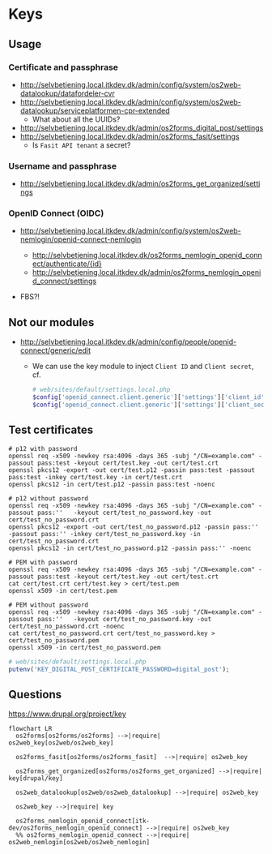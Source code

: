 # Keys

## Usage

### Certificate and passphrase

* <http://selvbetjening.local.itkdev.dk/admin/config/system/os2web-datalookup/datafordeler-cvr>
* <http://selvbetjening.local.itkdev.dk/admin/config/system/os2web-datalookup/serviceplatformen-cpr-extended>
  * What about all the UUIDs?
* <http://selvbetjening.local.itkdev.dk/admin/os2forms_digital_post/settings>
* <http://selvbetjening.local.itkdev.dk/admin/os2forms_fasit/settings>
  - Is `Fasit API tenant` a secret?

### Username and passphrase

* <http://selvbetjening.local.itkdev.dk/admin/os2forms_get_organized/settings>

### OpenID Connect (OIDC)

* <http://selvbetjening.local.itkdev.dk/admin/config/system/os2web-nemlogin/openid-connect-nemlogin>
  * <http://selvbetjening.local.itkdev.dk/os2forms_nemlogin_openid_connect/authenticate/{id}>
  * <http://selvbetjening.local.itkdev.dk/admin/os2forms_nemlogin_openid_connect/settings>

* FBS?!

## Not our modules

* <http://selvbetjening.local.itkdev.dk/admin/config/people/openid-connect/generic/edit>
  * We can use the key module to inject `Client ID` and `Client secret`, cf.

    ```php
    # web/sites/default/settings.local.php
    $config['openid_connect.client.generic']['settings']['client_id'] = 'mock-idp-admin';
    $config['openid_connect.client.generic']['settings']['client_secret'] = 'mock-idp-admin-secret';
    ```

## Test certificates

```shell name=create-test-certificates
# p12 with password
openssl req -x509 -newkey rsa:4096 -days 365 -subj "/CN=example.com" -passout pass:test -keyout cert/test.key -out cert/test.crt
openssl pkcs12 -export -out cert/test.p12 -passin pass:test -passout pass:test -inkey cert/test.key -in cert/test.crt
openssl pkcs12 -in cert/test.p12 -passin pass:test -noenc

# p12 without password
openssl req -x509 -newkey rsa:4096 -days 365 -subj "/CN=example.com" -passout pass:''   -keyout cert/test_no_password.key -out cert/test_no_password.crt
openssl pkcs12 -export -out cert/test_no_password.p12 -passin pass:'' -passout pass:'' -inkey cert/test_no_password.key -in cert/test_no_password.crt
openssl pkcs12 -in cert/test_no_password.p12 -passin pass:'' -noenc

# PEM with password
openssl req -x509 -newkey rsa:4096 -days 365 -subj "/CN=example.com" -passout pass:test -keyout cert/test.key -out cert/test.crt
cat cert/test.crt cert/test.key > cert/test.pem
openssl x509 -in cert/test.pem

# PEM without password
openssl req -x509 -newkey rsa:4096 -days 365 -subj "/CN=example.com" -passout pass:''   -keyout cert/test_no_password.key -out cert/test_no_password.crt -noenc
cat cert/test_no_password.crt cert/test_no_password.key > cert/test_no_password.pem
openssl x509 -in cert/test_no_password.pem
```

```php
# web/sites/default/settings.local.php
putenv('KEY_DIGITAL_POST_CERTIFICATE_PASSWORD=digital_post');
```

## Questions

<https://www.drupal.org/project/key>

```mermaid
flowchart LR
  os2forms[os2forms/os2forms] -->|require| os2web_key[os2web/os2web_key]

  os2forms_fasit[os2forms/os2forms_fasit]  -->|require| os2web_key

  os2forms_get_organized[os2forms/os2forms_get_organized] -->|require| key[drupal/key]

  os2web_datalookup[os2web/os2web_datalookup] -->|require| os2web_key

  os2web_key -->|require| key

  os2forms_nemlogin_openid_connect[itk-dev/os2forms_nemlogin_openid_connect] -->|require| os2web_key
  %% os2forms_nemlogin_openid_connect -->|require| os2web_nemlogin[os2web/os2web_nemlogin]
```
